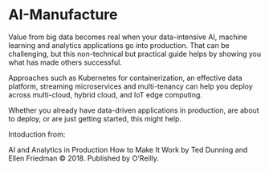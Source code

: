# AI-Manufacture

Value from big data becomes real when your data-intensive AI, machine learning and analytics applications go into production. That can be challenging, but this non-technical but practical guide helps by showing you what has made others successful.

Approaches such as Kubernetes for containerization, an effective data platform, streaming microservices and multi-tenancy can help you deploy across multi-cloud, hybrid cloud, and IoT edge computing.

Whether you already have data-driven applications in production, are about to deploy, or are just getting started, this might help.

Intoduction from:

AI and Analytics in Production
How to Make It Work
by Ted Dunning and Ellen Friedman © 2018. Published by O'Reilly.
